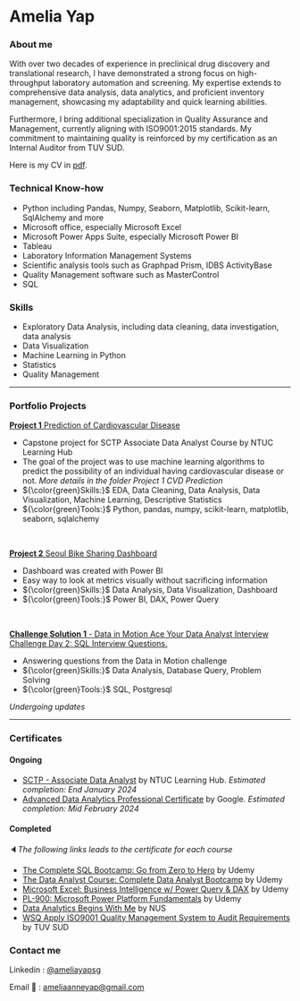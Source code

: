 # Amelia Yap

### About me

With over two decades of experience in preclinical drug discovery and translational research, I have demonstrated a strong focus on high-throughput laboratory automation and screening. My expertise extends to comprehensive data analysis, data analytics, and proficient inventory management, showcasing my adaptability and quick learning abilities.

Furthermore, I bring additional specialization in Quality Assurance and Management, currently aligning with ISO9001:2015 standards. My commitment to maintaining quality is reinforced by my certification as an Internal Auditor from TUV SUD.

Here is my CV in [pdf](https://github.com/aaysl/ilovedata_portfolio/blob/main/Resume/Amelia_Yap_Resume.pdf).

### Technical Know-how
- Python including Pandas, Numpy, Seaborn, Matplotlib, Scikit-learn, SqlAlchemy and more
- Microsoft office, especially Microsoft Excel
- Microsoft Power Apps Suite, especially Microsoft Power BI
- Tableau
- Laboratory Information Management Systems
- Scientific analysis tools such as Graphpad Prism, IDBS ActivityBase
- Quality Management software such as MasterControl
- SQL

### Skills
- Exploratory Data Analysis, including data cleaning, data investigation, data analysis
- Data Visualization
- Machine Learning in Python
- Statistics
- Quality Management
***

### Portfolio Projects

<a href='https://github.com/aaysl/portfolio_ay/tree/main/Project%201%20CVD%20Prediction'><b>Project 1</b> Prediction of Cardiovascular Disease</a>
  - Capstone project for SCTP Associate Data Analyst Course by NTUC Learning Hub
  - The goal of the project was to use machine learning algorithms to predict the possibility of an individual having cardiovascular disease or not. *More details in the folder Project 1 CVD Prediction*
  - ${\color{green}Skills:}$ EDA, Data Cleaning, Data Analysis, Data Visualization, Machine Learning, Descriptive Statistics
  - ${\color{green}Tools:}$ Python, pandas, numpy, scikit-learn, matplotlib, seaborn, sqlalchemy
<br>

<a href='https://github.com/aaysl/portfolio_ay/tree/main/Project%202%20Seoul%20Bike%20Rental'><b>Project 2</b> Seoul Bike Sharing Dashboard</a>
  - Dashboard was created with Power BI
  - Easy way to look at metrics visually without sacrificing information
  -  ${\color{green}Skills:}$ Data Analysis, Data Visualization, Dashboard
  -  ${\color{green}Tools:}$ Power BI, DAX, Power Query
<br>

<a href='https://github.com/aaysl/portfolio_ay/tree/main/Challenge%201%20Data%20in%20Motion%20SQL%20interview%20qn'><b>Challenge Solution 1</b> - Data in Motion Ace Your Data Analyst Interview Challenge Day 2: SQL Interview Questions.</a>
  - Answering questions from the Data in Motion challenge
  - ${\color{green}Skills:}$ Data Analysis, Database Query, Problem Solving
  - ${\color{green}Tools:}$ SQL, Postgresql

_Undergoing updates_

***


### Certificates
#### Ongoing
- [SCTP - Associate Data Analyst](https://www.ntuclearninghub.com/skillsfuture-career-transition-programme/associate-data-analyst) by NTUC Learning Hub. *Estimated completion: End January 2024*
- [Advanced Data Analytics Professional Certificate](https://www.coursera.org/professional-certificates/google-advanced-data-analytics) by Google. *Estimated completion: Mid February 2024*
#### Completed <br>
🔈<i>The following links leads to the certificate for each course</i>
- [The Complete SQL Bootcamp: Go from Zero to Hero](https://www.udemy.com/certificate/UC-ff140897-6bfe-4f34-ae2b-07941b4808a8/) by Udemy
- [The Data Analyst Course: Complete Data Analyst Bootcamp](https://www.udemy.com/certificate/UC-71c78a42-94df-457e-96ad-72236e4f985a/) by Udemy
- [Microsoft Excel: Business Intelligence w/ Power Query & DAX](http://ude.my/UC-000b2111-3551-43a5-9232-e42d3232ed74/) by Udemy
- [PL-900: Microsoft Power Platform Fundamentals](https://www.udemy.com/certificate/UC-d67d2fa7-180d-48b0-a3b4-148fc415816f/) by Udemy
- [Data Analytics Begins With Me](https://github.com/aaysl/ilovedata_portfolio/blob/main/Images/Data%20Analytics%20Begins%20with%20Me%20cert%20Amelia.pdf) by NUS
- [WSQ Apply ISO9001 Quality Management System to Audit Requirements](https://github.com/aaysl/ilovedata_portfolio/blob/main/Images/TUV%20SUD_Yap%20Sue%20Lin%20Amelia.pdf) by TUV SUD
### Contact me
Linkedin : [@ameliayapsg](https://www.linkedin.com/in/ameliayapsg/)

Email 📨 : ameliaanneyap@gmail.com
